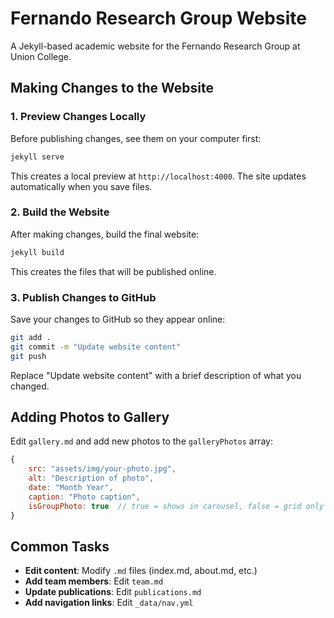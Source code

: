 # Fernando Research Group Website

A Jekyll-based academic website for the Fernando Research Group at Union College.

## Making Changes to the Website

### 1. Preview Changes Locally

Before publishing changes, see them on your computer first:

```bash
jekyll serve
```

This creates a local preview at `http://localhost:4000`. The site updates automatically when you save files.

### 2. Build the Website

After making changes, build the final website:

```bash
jekyll build
```

This creates the files that will be published online.

### 3. Publish Changes to GitHub

Save your changes to GitHub so they appear online:

```bash
git add .
git commit -m "Update website content"
git push
```

Replace "Update website content" with a brief description of what you changed.

## Adding Photos to Gallery

Edit `gallery.md` and add new photos to the `galleryPhotos` array:

```javascript
{
    src: "assets/img/your-photo.jpg",
    alt: "Description of photo",
    date: "Month Year", 
    caption: "Photo caption",
    isGroupPhoto: true  // true = shows in carousel, false = grid only
}
```

## Common Tasks

- **Edit content**: Modify `.md` files (index.md, about.md, etc.)
- **Add team members**: Edit `team.md` 
- **Update publications**: Edit `publications.md`
- **Add navigation links**: Edit `_data/nav.yml`